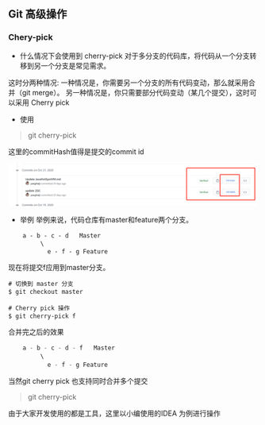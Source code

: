 ## Git 高级操作

### Chery-pick

- 什么情况下会使用到 cherry-pick
对于多分支的代码库，将代码从一个分支转移到另一个分支是常见需求。

这时分两种情况:
一种情况是，你需要另一个分支的所有代码变动，那么就采用合并（git merge）。
另一种情况是，你只需要部分代码变动（某几个提交），这时可以采用 Cherry pick

- 使用

> git cherry-pick <commitHash>

这里的commitHash值得是提交的commit id 

![commitId](image/commitId.png)

- 举例
举例来说，代码仓库有master和feature两个分支。
```play    
    a - b - c - d   Master
         \
           e - f - g Feature
```

现在将提交f应用到master分支。
```play
# 切换到 master 分支
$ git checkout master

# Cherry pick 操作
$ git cherry-pick f
```
合并完之后的效果

```java
    a - b - c - d - f   Master
         \
           e - f - g Feature
```

当然git cherry pick 也支持同时合并多个提交

> git cherry-pick <commitHash> <commitHash>

由于大家开发使用的都是工具，这里以小编使用的IDEA 为例进行操作


